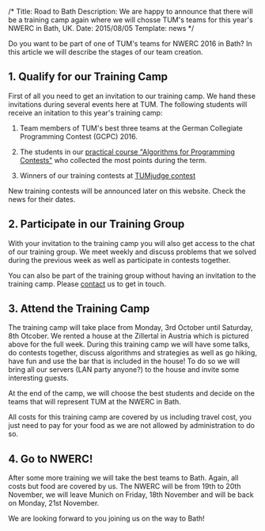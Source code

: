 /*
Title: Road to Bath
Description: We are happy to announce that there will be a training camp again where we will chosse TUM's teams for this year's NWERC in Bath, UK.
Date: 2015/08/05
Template: news
*/

Do you want to be part of one of TUM's teams for NWERC 2016 in Bath? In this
article we will describe the stages of our team creation.

## 1. Qualify for our Training Camp

First of all you need to get an invitation to our training camp. We hand
these invitations during several events here at TUM. The following students
will receive an initation to this year's training camp:

1. Team members of TUM's best three teams at the German Collegiate
Programming Contest (GCPC) 2016.

2. The students in our [practical course "Algorithms for Programming
Contests"](/preparation/courses) who collected the most points during the
term.

3. Winners of our training contests at [TUMjudge
contest](https://judge.in.tum.de/contest/)

New training contests will be announced later on this website. Check the
news for their dates.

## 2. Participate in our Training Group

With your invitation to the training camp you will also get access to the
chat of our training group. We meet weekly and discuss problems that we
solved during the previous week as well as participate in contests together.

You can also be part of the training group without having an invitation to
the training camp. Please [contact](/contact) us to get in touch.

## 3. Attend the Training Camp

The training camp will take place from Monday, 3rd October until Saturday,
8th Otcober. We rented a house at the Zillertal in Austria which is pictured
above for the full week. During this training camp we will have some talks,
do contests together, discuss algorithms and strategies as well as go
hiking, have fun and use the bar that is included in the house! To do so we
will bring all our servers (LAN party anyone?) to the house and invite some
interesting guests.

At the end of the camp, we will choose the best students and decide on the
teams that will represent TUM at the NWERC in Bath.

All costs for this training camp are covered by us including travel cost,
you just need to pay for your food as we are not allowed by administration
to do so.

## 4. Go to NWERC!

After some more training we will take the best teams to Bath. Again, all
costs but food are covered by us. The NWERC will be from 19th to 20th
November, we will leave Munich on Friday, 18th November and will be back on
Monday, 21st November.

We are looking forward to you joining us on the way to Bath!
